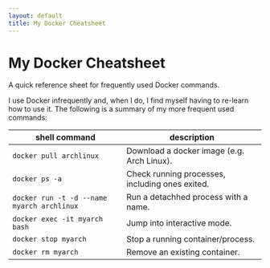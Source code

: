 ```yaml
---
layout: default
title: My Docker Cheatsheet
---
```


My Docker Cheatsheet
====================

A quick reference sheet for frequently used Docker commands.

I use Docker infrequently and, when I do, I find myself having to re-learn how to use it. 
The following is a summary of my more frequent used commands:

|shell command                             |description                                    |
|------------------------------------------|-----------------------------------------------|
|`docker pull archlinux`                   |Download a docker image (e.g. Arch Linux).     |
|`docker ps -a`                            |Check running processes, including ones exited.|
|`docker run -t -d --name myarch archlinux`|Run a detachhed process with a name.           |
|`docker exec -it myarch bash`             |Jump into interactive mode.                    |
|`docker stop myarch`                      |Stop a running container/process.              |
|`docker rm myarch`                        |Remove an existing container.                  |
